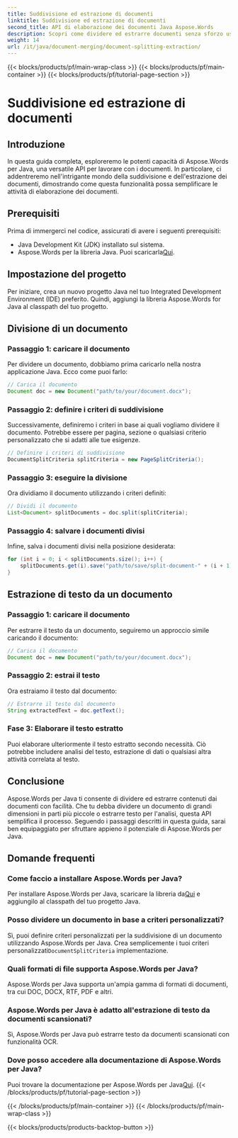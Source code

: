 ```yaml
---
title: Suddivisione ed estrazione di documenti
linktitle: Suddivisione ed estrazione di documenti
second_title: API di elaborazione dei documenti Java Aspose.Words
description: Scopri come dividere ed estrarre documenti senza sforzo usando Aspose.Words per Java. Semplifica le tue attività di elaborazione dei documenti con una guida passo-passo.
weight: 14
url: /it/java/document-merging/document-splitting-extraction/
---
```


{{< blocks/products/pf/main-wrap-class >}}
{{< blocks/products/pf/main-container >}}
{{< blocks/products/pf/tutorial-page-section >}}

# Suddivisione ed estrazione di documenti


## Introduzione

In questa guida completa, esploreremo le potenti capacità di Aspose.Words per Java, una versatile API per lavorare con i documenti. In particolare, ci addentreremo nell'intrigante mondo della suddivisione e dell'estrazione dei documenti, dimostrando come questa funzionalità possa semplificare le attività di elaborazione dei documenti. 

## Prerequisiti

Prima di immergerci nel codice, assicurati di avere i seguenti prerequisiti:

- Java Development Kit (JDK) installato sul sistema.
-  Aspose.Words per la libreria Java. Puoi scaricarla[Qui](https://releases.aspose.com/words/java/).

## Impostazione del progetto

Per iniziare, crea un nuovo progetto Java nel tuo Integrated Development Environment (IDE) preferito. Quindi, aggiungi la libreria Aspose.Words for Java al classpath del tuo progetto.

## Divisione di un documento

### Passaggio 1: caricare il documento

Per dividere un documento, dobbiamo prima caricarlo nella nostra applicazione Java. Ecco come puoi farlo:

```java
// Carica il documento
Document doc = new Document("path/to/your/document.docx");
```

### Passaggio 2: definire i criteri di suddivisione

Successivamente, definiremo i criteri in base ai quali vogliamo dividere il documento. Potrebbe essere per pagina, sezione o qualsiasi criterio personalizzato che si adatti alle tue esigenze.

```java
// Definire i criteri di suddivisione
DocumentSplitCriteria splitCriteria = new PageSplitCriteria();
```

### Passaggio 3: eseguire la divisione

Ora dividiamo il documento utilizzando i criteri definiti:

```java
// Dividi il documento
List<Document> splitDocuments = doc.split(splitCriteria);
```

### Passaggio 4: salvare i documenti divisi

Infine, salva i documenti divisi nella posizione desiderata:

```java
for (int i = 0; i < splitDocuments.size(); i++) {
    splitDocuments.get(i).save("path/to/save/split-document-" + (i + 1) + ".docx");
}
```

## Estrazione di testo da un documento

### Passaggio 1: caricare il documento

Per estrarre il testo da un documento, seguiremo un approccio simile caricando il documento:

```java
// Carica il documento
Document doc = new Document("path/to/your/document.docx");
```

### Passaggio 2: estrai il testo

Ora estraiamo il testo dal documento:

```java
// Estrarre il testo dal documento
String extractedText = doc.getText();
```

### Fase 3: Elaborare il testo estratto

Puoi elaborare ulteriormente il testo estratto secondo necessità. Ciò potrebbe includere analisi del testo, estrazione di dati o qualsiasi altra attività correlata al testo.

## Conclusione

Aspose.Words per Java ti consente di dividere ed estrarre contenuti dai documenti con facilità. Che tu debba dividere un documento di grandi dimensioni in parti più piccole o estrarre testo per l'analisi, questa API semplifica il processo. Seguendo i passaggi descritti in questa guida, sarai ben equipaggiato per sfruttare appieno il potenziale di Aspose.Words per Java.

## Domande frequenti

### Come faccio a installare Aspose.Words per Java?

 Per installare Aspose.Words per Java, scaricare la libreria da[Qui](https://releases.aspose.com/words/java/) e aggiungilo al classpath del tuo progetto Java.

### Posso dividere un documento in base a criteri personalizzati?

 Sì, puoi definire criteri personalizzati per la suddivisione di un documento utilizzando Aspose.Words per Java. Crea semplicemente i tuoi criteri personalizzati`DocumentSplitCriteria` implementazione.

### Quali formati di file supporta Aspose.Words per Java?

Aspose.Words per Java supporta un'ampia gamma di formati di documenti, tra cui DOC, DOCX, RTF, PDF e altri.

### Aspose.Words per Java è adatto all'estrazione di testo da documenti scansionati?

Sì, Aspose.Words per Java può estrarre testo da documenti scansionati con funzionalità OCR.

### Dove posso accedere alla documentazione di Aspose.Words per Java?

 Puoi trovare la documentazione per Aspose.Words per Java[Qui](https://reference.aspose.com/words/java/).
{{< /blocks/products/pf/tutorial-page-section >}}

{{< /blocks/products/pf/main-container >}}
{{< /blocks/products/pf/main-wrap-class >}}

{{< blocks/products/products-backtop-button >}}
